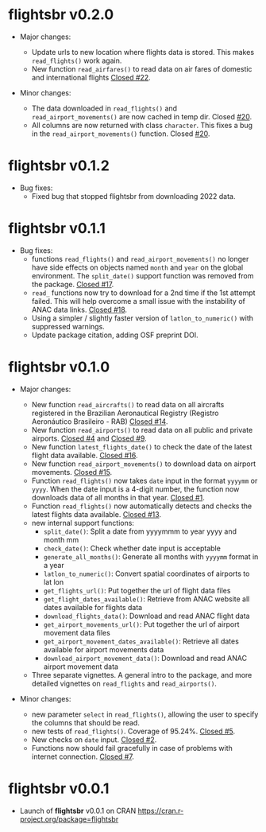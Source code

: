 # flightsbr v0.2.0

* Major changes:
  * Update urls to new location where flights data is stored. This makes `read_flights()` work again.
  * New function `read_airfares()` to read data on air fares of domestic and international flights [Closed #22](https://github.com/ipeaGIT/flightsbr/issues/22).

* Minor changes:
  * The data downloaded in `read_flights()` and `read_airport_movements()` are now cached in temp dir. Closed [#20](https://github.com/ipeaGIT/flightsbr/issues/21).
  * All columns are now returned with class `character`. This fixes a bug in the `read_airport_movements()` function. Closed [#20](https://github.com/ipeaGIT/flightsbr/issues/20).



# flightsbr v0.1.2

* Bug fixes:
  * Fixed bug that stopped flightsbr from downloading 2022 data.



# flightsbr v0.1.1

* Bug fixes:
  * functions `read_flights()` and `read_airport_movements()` no longer have side effects on objects named `month` and `year` on the global environment. The `split_date()` support function was removed from the package. [Closed #17](https://github.com/ipeaGIT/flightsbr/issues/17).
  * `read_` functions now try to download for a 2nd time if the 1st attempt failed. This will help overcome a small issue with the instability of ANAC data links. [Closed #18](https://github.com/ipeaGIT/flightsbr/issues/18).
  * Using a simpler / slightly faster version of `latlon_to_numeric()` with suppressed warnings.
  * Update package citation, adding OSF preprint DOI.


# flightsbr v0.1.0

* Major changes:
  * New function `read_aircrafts()` to read data on all aircrafts registered in the Brazilian Aeronautical Registry (Registro Aeronáutico Brasileiro - RAB) [Closed #14](https://github.com/ipeaGIT/flightsbr/issues/14).
  * New function `read_airports()` to read data on all public and private airports. [Closed #4](https://github.com/ipeaGIT/flightsbr/issues/4) and [Closed #9](https://github.com/ipeaGIT/flightsbr/issues/9).
  * New function `latest_flights_date()` to check the date of the latest flight data available. [Closed #16](https://github.com/ipeaGIT/flightsbr/issues/16).
  * New function `read_airport_movements()` to download data on airport movements. [Closed #15](https://github.com/ipeaGIT/flightsbr/issues/15).
  * Function `read_flights()` now takes `date` input in the format `yyyymm` or `yyyy`. When the date input is a 4-digit number, the function now downloads data of all months in that year. [Closed #1](https://github.com/ipeaGIT/flightsbr/issues/1).
  * Function `read_flights()` now automatically detects and checks the latest flights data available. [Closed #13](https://github.com/ipeaGIT/flightsbr/issues/13).
  * new internal support functions:
    * `split_date()`: Split a date from yyyymmm to year yyyy and month mm
    * `check_date()`: Check whether date input is acceptable
    * `generate_all_months()`: Generate all months with `yyyymm` format in a year
    * `latlon_to_numeric()`: Convert spatial coordinates of airports to lat lon
    * `get_flights_url()`: Put together the url of flight data files
    * `get_flight_dates_available()`: Retrieve from ANAC website all dates available for flights data
    * `download_flights_data()`: Download and read ANAC flight data
    * `get_airport_movements_url()`: Put together the url of airport movement data files
    * `get_airport_movement_dates_available()`: Retrieve all dates available for airport movements data
    * `download_airport_movement_data()`: Download and read ANAC airport movement data
  * Three separate vignettes. A general intro to the package, and more detailed vignettes on `read_flights` and `read_airports()`.

* Minor changes:
  * new parameter `select` in `read_flights()`, allowing the user to specify the columns that should be read.
  * new tests of `read_flights()`. Coverage of 95.24%. [Closed #5](https://github.com/ipeaGIT/flightsbr/issues/5).
  * New checks on `date` input. [Closed #2](https://github.com/ipeaGIT/flightsbr/issues/2).
  * Functions now should fail gracefully in case of problems with internet connection. [Closed #7](https://github.com/ipeaGIT/flightsbr/issues/7).



# flightsbr v0.0.1

* Launch of **flightsbr** v0.0.1 on CRAN https://cran.r-project.org/package=flightsbr
